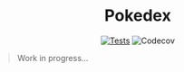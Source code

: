 <h1 align="center">
  Pokedex
</h1>

<div align="center">

  [![Tests](https://github.com/jackmiller2708/playground/actions/workflows/tests.action.yml/badge.svg?branch=main)](https://github.com/jackmiller2708/playground/actions/workflows/tests.action.yml)
  ![Codecov](https://img.shields.io/codecov/c/gh/jackmiller2708/playground?token=E924DW7VTG&label=Test%20Coverage)


</div>

 

> Work in progress...